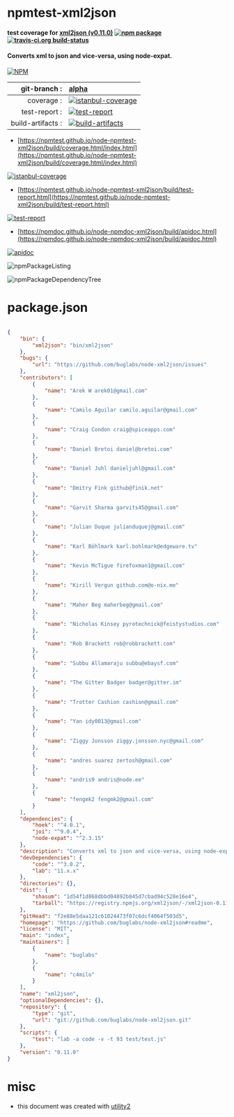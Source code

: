 # npmtest-xml2json

#### test coverage for  [xml2json (v0.11.0)](https://github.com/buglabs/node-xml2json#readme)  [![npm package](https://img.shields.io/npm/v/npmtest-xml2json.svg?style=flat-square)](https://www.npmjs.org/package/npmtest-xml2json) [![travis-ci.org build-status](https://api.travis-ci.org/npmtest/node-npmtest-xml2json.svg)](https://travis-ci.org/npmtest/node-npmtest-xml2json)

#### Converts xml to json and vice-versa, using node-expat.

[![NPM](https://nodei.co/npm/xml2json.png?downloads=true&downloadRank=true&stars=true)](https://www.npmjs.com/package/xml2json)

| git-branch : | [alpha](https://github.com/npmtest/node-npmtest-xml2json/tree/alpha)|
|--:|:--|
| coverage : | [![istanbul-coverage](https://npmtest.github.io/node-npmtest-xml2json/build/coverage.badge.svg)](https://npmtest.github.io/node-npmtest-xml2json/build/coverage.html/index.html)|
| test-report : | [![test-report](https://npmtest.github.io/node-npmtest-xml2json/build/test-report.badge.svg)](https://npmtest.github.io/node-npmtest-xml2json/build/test-report.html)|
| build-artifacts : | [![build-artifacts](https://npmtest.github.io/node-npmtest-xml2json/glyphicons_144_folder_open.png)](https://github.com/npmtest/node-npmtest-xml2json/tree/gh-pages/build)|

- [https://npmtest.github.io/node-npmtest-xml2json/build/coverage.html/index.html](https://npmtest.github.io/node-npmtest-xml2json/build/coverage.html/index.html)

[![istanbul-coverage](https://npmtest.github.io/node-npmtest-xml2json/build/screenCapture.buildCi.browser.%252Ftmp%252Fbuild%252Fcoverage.lib.html.png)](https://npmtest.github.io/node-npmtest-xml2json/build/coverage.html/index.html)

- [https://npmtest.github.io/node-npmtest-xml2json/build/test-report.html](https://npmtest.github.io/node-npmtest-xml2json/build/test-report.html)

[![test-report](https://npmtest.github.io/node-npmtest-xml2json/build/screenCapture.buildCi.browser.%252Ftmp%252Fbuild%252Ftest-report.html.png)](https://npmtest.github.io/node-npmtest-xml2json/build/test-report.html)

- [https://npmdoc.github.io/node-npmdoc-xml2json/build/apidoc.html](https://npmdoc.github.io/node-npmdoc-xml2json/build/apidoc.html)

[![apidoc](https://npmdoc.github.io/node-npmdoc-xml2json/build/screenCapture.buildCi.browser.%252Ftmp%252Fbuild%252Fapidoc.html.png)](https://npmdoc.github.io/node-npmdoc-xml2json/build/apidoc.html)

![npmPackageListing](https://npmtest.github.io/node-npmtest-xml2json/build/screenCapture.npmPackageListing.svg)

![npmPackageDependencyTree](https://npmtest.github.io/node-npmtest-xml2json/build/screenCapture.npmPackageDependencyTree.svg)



# package.json

```json

{
    "bin": {
        "xml2json": "bin/xml2json"
    },
    "bugs": {
        "url": "https://github.com/buglabs/node-xml2json/issues"
    },
    "contributors": [
        {
            "name": "Arek W arek01@gmail.com"
        },
        {
            "name": "Camilo Aguilar camilo.aguilar@gmail.com"
        },
        {
            "name": "Craig Condon craig@spiceapps.com"
        },
        {
            "name": "Daniel Bretoi daniel@bretoi.com"
        },
        {
            "name": "Daniel Juhl danieljuhl@gmail.com"
        },
        {
            "name": "Dmitry Fink github@finik.net"
        },
        {
            "name": "Garvit Sharma garvits45@gmail.com"
        },
        {
            "name": "Julian Duque julianduquej@gmail.com"
        },
        {
            "name": "Karl Böhlmark karl.bohlmark@edgeware.tv"
        },
        {
            "name": "Kevin McTigue firefoxman1@gmail.com"
        },
        {
            "name": "Kirill Vergun github.com@o-nix.me"
        },
        {
            "name": "Maher Beg maherbeg@gmail.com"
        },
        {
            "name": "Nicholas Kinsey pyrotechnick@feistystudios.com"
        },
        {
            "name": "Rob Brackett rob@robbrackett.com"
        },
        {
            "name": "Subbu Allamaraju subbu@ebaysf.com"
        },
        {
            "name": "The Gitter Badger badger@gitter.im"
        },
        {
            "name": "Trotter Cashion cashion@gmail.com"
        },
        {
            "name": "Yan idy0013@gmail.com"
        },
        {
            "name": "Ziggy Jonsson ziggy.jonsson.nyc@gmail.com"
        },
        {
            "name": "andres suarez zertosh@gmail.com"
        },
        {
            "name": "andris9 andris@node.ee"
        },
        {
            "name": "fengmk2 fengmk2@gmail.com"
        }
    ],
    "dependencies": {
        "hoek": "^4.0.1",
        "joi": "^9.0.4",
        "node-expat": "^2.3.15"
    },
    "description": "Converts xml to json and vice-versa, using node-expat.",
    "devDependencies": {
        "code": "^3.0.2",
        "lab": "11.x.x"
    },
    "directories": {},
    "dist": {
        "shasum": "1d54f1d868dbbd04892b845d7cbad94c528e16e4",
        "tarball": "https://registry.npmjs.org/xml2json/-/xml2json-0.11.0.tgz"
    },
    "gitHead": "f2e88e5daa121c61024473f07c6dcf4064f503d5",
    "homepage": "https://github.com/buglabs/node-xml2json#readme",
    "license": "MIT",
    "main": "index",
    "maintainers": [
        {
            "name": "buglabs"
        },
        {
            "name": "c4milo"
        }
    ],
    "name": "xml2json",
    "optionalDependencies": {},
    "repository": {
        "type": "git",
        "url": "git://github.com/buglabs/node-xml2json.git"
    },
    "scripts": {
        "test": "lab -a code -v -t 93 test/test.js"
    },
    "version": "0.11.0"
}
```



# misc
- this document was created with [utility2](https://github.com/kaizhu256/node-utility2)
